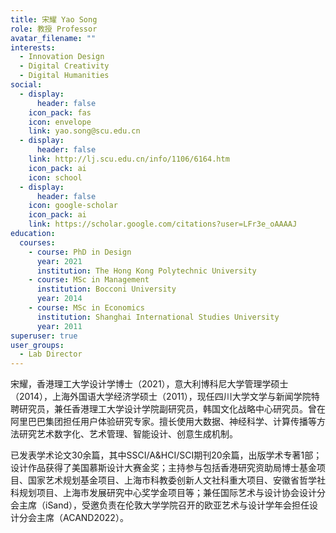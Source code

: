 ```yaml
---
title: 宋耀 Yao Song
role: 教授 Professor
avatar_filename: ""
interests:
  - Innovation Design
  - Digital Creativity
  - Digital Humanities
social:
  - display:
      header: false
    icon_pack: fas
    icon: envelope
    link: yao.song@scu.edu.cn
  - display:
      header: false
    link: http://lj.scu.edu.cn/info/1106/6164.htm
    icon_pack: ai
    icon: school
  - display:
      header: false
    icon: google-scholar
    icon_pack: ai
    link: https://scholar.google.com/citations?user=LFr3e_oAAAAJ
education:
  courses:
    - course: PhD in Design
      year: 2021
      institution: The Hong Kong Polytechnic University
    - course: MSc in Management
      institution: Bocconi University
      year: 2014
    - course: MSc in Economics
      institution: Shanghai International Studies University
      year: 2011
superuser: true
user_groups:
  - Lab Director
---
```

宋耀，香港理工大学设计学博士（2021），意大利博科尼大学管理学硕士（2014），上海外国语大学经济学硕士（2011），现任四川大学文学与新闻学院特聘研究员，兼任香港理工大学设计学院副研究员，韩国文化战略中心研究员。曾在阿里巴巴集团担任用户体验研究专家。擅长使用大数据、神经科学、计算传播等方法研究艺术数字化、艺术管理、智能设计、创意生成机制。

已发表学术论文30余篇，其中SSCI/A&HCI/SCI期刊20余篇，出版学术专著1部；设计作品获得了美国慕斯设计大赛金奖；主持参与包括香港研究资助局博士基金项目、国家艺术规划基金项目、上海市科教委创新人文社科重大项目、安徽省哲学社科规划项目、上海市发展研究中心奖学金项目等；兼任国际艺术与设计协会设计分会主席（iSand），受邀负责在伦敦大学学院召开的欧亚艺术与设计学年会担任设计分会主席（ACAND2022）。